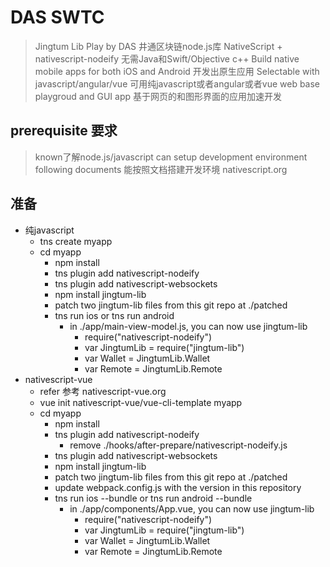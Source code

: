 # DAS SWTC

> Jingtum Lib Play by DAS
> 井通区块链node.js库
> NativeScript + nativescript-nodeify
> 无需Java和Swift/Objective c++
> Build native mobile apps for both iOS and Android
> 开发出原生应用
> Selectable with javascript/angular/vue
> 可用纯javascript或者angular或者vue
> web base playgroud and GUI app  基于网页的和图形界面的应用加速开发

## prerequisite 要求

> known了解node.js/javascript
> can setup development environment following documents 能按照文档搭建开发环境 nativescript.org

## 准备

-  纯javascript
   -  tns create myapp
   -  cd myapp
      - npm install
      - tns plugin add nativescript-nodeify
      - tns plugin add nativescript-websockets
      - npm install jingtum-lib
      - patch two jingtum-lib files from this git repo at ./patched
      - tns run ios or tns run android
         - in ./app/main-view-model.js, you can now use jingtum-lib
           - require("nativescript-nodeify")
           - var JingtumLib = require("jingtum-lib")
           - var Wallet = JingtumLib.Wallet
           - var Remote = JingtumLib.Remote
-  nativescript-vue
   - refer 参考 nativescript-vue.org
   - vue init nativescript-vue/vue-cli-template myapp
   - cd myapp
      - npm install
      - tns plugin add nativescript-nodeify
         - remove ./hooks/after-prepare/nativescript-nodeify.js
      - tns plugin add nativescript-websockets
      - npm install jingtum-lib
      - patch two jingtum-lib files from this git repo at ./patched
      - update webpack.config.js with the version in this repository
      - tns run ios --bundle or tns run android --bundle
        - in ./app/components/App.vue, you can now use jingtum-lib
           - require("nativescript-nodeify")
           - var JingtumLib = require("jingtum-lib")
           - var Wallet = JingtumLib.Wallet
           - var Remote = JingtumLib.Remote
